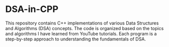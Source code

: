 # DSA-in-CPP
This repository contains C++ implementations of various Data Structures and Algorithms (DSA) concepts. The code is organized based on the topics and algorithms I have learned from YouTube tutorials. Each program is a step-by-step approach to understanding the fundamentals of DSA.
